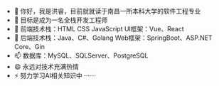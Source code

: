 - 👋 你好，我是洪睿，目前就就读于南昌一所本科大学的软件工程专业
- 👀 目标是成为一名全栈开发工程师
- 🌱 前端技术栈：HTML CSS JavaScript UI框架：Vue、React
- 💞️ 后端技术栈：Java、C#、Golang Web框架：SpringBoot、ASP.NET Core、Gin
- 📫 数据库：MySQL、SQLServer、PostgreSQL
- 😄 永远对技术充满热情
- ⚡ 努力学习AI相关知识中 ······

<!---
hongruizzz2/hongruizzz2 is a ✨ special ✨ repository because its `README.md` (this file) appears on your GitHub profile.
You can click the Preview link to take a look at your changes.
--->
